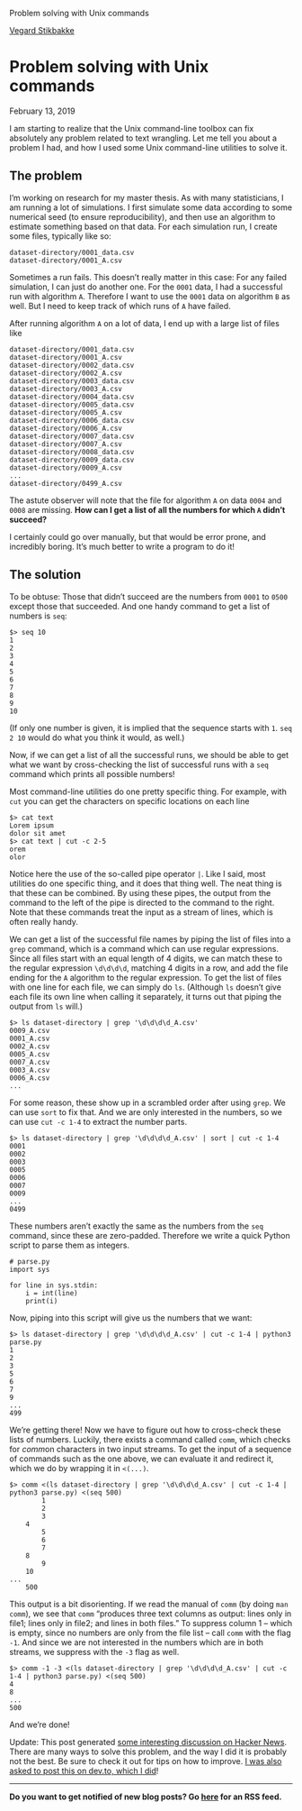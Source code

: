 Problem solving with Unix commands

 [Vegard Stikbakke](https://www.vegardstikbakke.com/)

# Problem solving with Unix commands

February 13, 2019

I am starting to realize that the Unix command-line toolbox can fix absolutely any problem related to text wrangling. Let me tell you about a problem I had, and how I used some Unix command-line utilities to solve it.

## The problem

I’m working on research for my master thesis. As with many statisticians, I am running a lot of simulations. I first simulate some data according to some numerical seed (to ensure reproducibility), and then use an algorithm to estimate something based on that data. For each simulation run, I create some files, typically like so:

	dataset-directory/0001_data.csv
	dataset-directory/0001_A.csv

Sometimes a run fails. This doesn’t really matter in this case: For any failed simulation, I can just do another one. For the `0001` data, I had a successful run with algorithm `A`. Therefore I want to use the `0001` data on algorithm `B` as well. But I need to keep track of which runs of `A` have failed.

After running algorithm `A` on a lot of data, I end up with a large list of files like

	dataset-directory/0001_data.csv
	dataset-directory/0001_A.csv
	dataset-directory/0002_data.csv
	dataset-directory/0002_A.csv
	dataset-directory/0003_data.csv
	dataset-directory/0003_A.csv
	dataset-directory/0004_data.csv
	dataset-directory/0005_data.csv
	dataset-directory/0005_A.csv
	dataset-directory/0006_data.csv
	dataset-directory/0006_A.csv
	dataset-directory/0007_data.csv
	dataset-directory/0007_A.csv
	dataset-directory/0008_data.csv
	dataset-directory/0009_data.csv
	dataset-directory/0009_A.csv
	...
	dataset-directory/0499_A.csv

The astute observer will note that the file for algorithm `A` on data `0004` and `0008` are missing. **How can I get a list of all the numbers for which `A` didn’t succeed?**

I certainly could go over manually, but that would be error prone, and incredibly boring. It’s much better to write a program to do it!

## The solution

To be obtuse: Those that didn’t succeed are the numbers from `0001` to `0500` except those that succeeded. And one handy command to get a list of numbers is `seq`:

	$> seq 10
	1
	2
	3
	4
	5
	6
	7
	8
	9
	10

(If only one number is given, it is implied that the sequence starts with `1`. `seq 2 10` would do what you think it would, as well.)

Now, if we can get a list of all the successful runs, we should be able to get what we want by cross-checking the list of successful runs with a `seq` command which prints all possible numbers!

Most command-line utilities do one pretty specific thing. For example, with `cut` you can get the characters on specific locations on each line

	$> cat text
	Lorem ipsum
	dolor sit amet
	$> cat text | cut -c 2-5
	orem
	olor

Notice here the use of the so-called pipe operator `|`. Like I said, most utilities do one specific thing, and it does that thing well. The neat thing is that these can be combined. By using these pipes, the output from the command to the left of the pipe is directed to the command to the right. Note that these commands treat the input as a stream of lines, which is often really handy.

We can get a list of the successful file names by piping the list of files into a `grep` command, which is a command which can use regular expressions. Since all files start with an equal length of 4 digits, we can match these to the regular expression `\d\d\d\d`, matching 4 digits in a row, and add the file ending for the `A` algorithm to the regular expression. To get the list of files with one line for each file, we can simply do `ls`. (Although `ls` doesn’t give each file its own line when calling it separately, it turns out that piping the output from `ls` will.)

	$> ls dataset-directory | grep '\d\d\d\d_A.csv'
	0009_A.csv
	0001_A.csv
	0002_A.csv
	0005_A.csv
	0007_A.csv
	0003_A.csv
	0006_A.csv
	...

For some reason, these show up in a scrambled order after using `grep`. We can use `sort` to fix that. And we are only interested in the numbers, so we can use `cut -c 1-4` to extract the number parts.

	$> ls dataset-directory | grep '\d\d\d\d_A.csv' | sort | cut -c 1-4
	0001
	0002
	0003
	0005
	0006
	0007
	0009
	...
	0499

These numbers aren’t exactly the same as the numbers from the `seq` command, since these are zero-padded. Therefore we write a quick Python script to parse them as integers.

	# parse.py
	import sys

	for line in sys.stdin:
	    i = int(line)
	    print(i)

Now, piping into this script will give us the numbers that we want:

	$> ls dataset-directory | grep '\d\d\d\d_A.csv' | cut -c 1-4 | python3 parse.py
	1
	2
	3
	5
	6
	7
	9
	...
	499

We’re getting there! Now we have to figure out how to cross-check these lists of numbers. Luckily, there exists a command called `comm`, which checks for *comm*on characters in two input streams. To get the input of a sequence of commands such as the one above, we can evaluate it and redirect it, which we do by wrapping it in `<(...)`.

	$> comm <(ls dataset-directory | grep '\d\d\d\d_A.csv' | cut -c 1-4 | python3 parse.py) <(seq 500)
	        1
	        2
	        3
	    4
	        5
	        6
	        7
	    8
	        9
	    10
	...
	    500

This output is a bit disorienting. If we read the manual of `comm` (by doing `man comm`), we see that `comm` “produces three text columns as output: lines only in file1; lines only in file2; and lines in both files.” To suppress column 1 – which is empty, since no numbers are only from the file list – call `comm` with the flag `-1`. And since we are not interested in the numbers which are in both streams, we suppress with the `-3` flag as well.

	$> comm -1 -3 <(ls dataset-directory | grep '\d\d\d\d_A.csv' | cut -c 1-4 | python3 parse.py) <(seq 500)
	4
	8
	...
	500

And we’re done!

Update: This post generated [some interesting discussion on Hacker News](https://news.ycombinator.com/item?id=19160659). There are many ways to solve this problem, and the way I did it is probably not the best. Be sure to check it out for tips on how to improve. [I was also asked to post this on dev.to, which I did](https://dev.to/vegarsti/problem-solving-with-unix-commands-4j8l)!

* * *

 **Do you want to get notified of new blog posts? Go [here](https://www.vegardstikbakke.com/feed.xml) for an RSS feed.**
